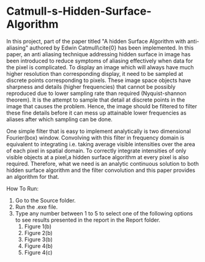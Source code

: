 # Catmull-s-Hidden-Surface-Algorithm

In this project, part of the paper titled "A hidden Surface Algorithm with 
anti-aliasing" authored by Edwin Catmull\cite{0} has been implemented. In this 
paper, an anti aliasing technique addressing hidden surface in image has been 
introduced to reduce symptoms of aliasing effectively when data for the pixel is 
complicated. To display an image which will always have much higher resolution than 
corresponding display, it need to be sampled at discrete points corresponding to 
pixels. These image space objects have sharpness and details (higher frequencies) 
that cannot be possibly reproduced due to lower sampling rate than required 
(Nyquist-shannon theorem). It is the attempt to sample that detail at discrete 
points in the image that causes the problem. Hence, the image should be filtered to 
filter these fine details before it can mess up attainable lower frequencies as 
aliases after which sampling can be done. 

One simple filter that is easy to implement analytically is two dimensional Fourier(box) window. Convolving with this filter in frequency domain is equivalent to integrating i.e. taking average visible intensities over the area of each pixel in spatial domain. To correctly integrate intensities of only visible objects at a pixel,a hidden surface algorithm at every pixel is also required. Therefore, what we need is an analytic continuous solution to both hidden surface algorithm and the filter convolution and this paper provides an algorithm for that.

How To Run:
1. Go to the Source folder.
2. Run the .exe file.
3. Type any number between 1 to 5 to select one of the following options to see results presented in the report in the Report folder.
	1. Figure 1(b)
	2. Figure 2(b)
	3. Figure 3(b)
	4. Figure 4(b)
	5. Figure 4(c)
